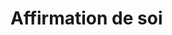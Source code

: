 <!-- Title: Affirmation de soi
     Menu: Pour les psychologues / Affirmation de soi
     Description: Fiche sur l'affirmation de soi -->

# Affirmation de soi

<object class="schema" type="image/svg+xml" data="{ASSET:psycho/affirmation.svg}"></object>
